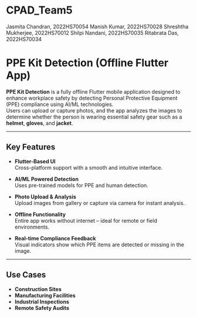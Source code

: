 # CPAD_Team5

Jasmita Chandran, 2022HS70054
Manish Kumar, 2022HS70028
Shreshtha Mukherjee, 2022HS70012
Shilpi Nandani, 2022HS70035
Ritabrata Das, 2022HS70034



# PPE Kit Detection (Offline Flutter App)

**PPE Kit Detection** is a fully offline Flutter mobile application designed to enhance workplace safety by detecting Personal Protective Equipment (PPE) compliance using AI/ML technologies.  
Users can upload or capture photos, and the app analyzes the images to determine whether the person is wearing essential safety gear such as a **helmet**, **gloves**, and **jacket**.

---

## Key Features

- **Flutter-Based UI**  
  Cross-platform support with a smooth and intuitive interface.

- **AI/ML Powered Detection**  
  Uses pre-trained models for PPE and human detection.

- **Photo Upload & Analysis**  
  Upload images from gallery or capture via camera for instant analysis.

- **Offline Functionality**  
  Entire app works without internet – ideal for remote or field environments.

- **Real-time Compliance Feedback**  
  Visual indicators show which PPE items are detected or missing in the image.

---

## Use Cases

- **Construction Sites**  
-  **Manufacturing Facilities**  
-  **Industrial Inspections**  
-  **Remote Safety Audits**
